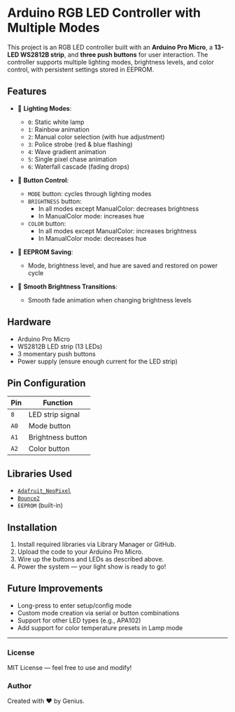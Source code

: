 # Arduino RGB LED Controller with Multiple Modes

This project is an RGB LED controller built with an **Arduino Pro Micro**, a **13-LED WS2812B strip**, and **three push buttons** for user interaction. The controller supports multiple lighting modes, brightness levels, and color control, with persistent settings stored in EEPROM.

## Features

- 🌈 **Lighting Modes**:
  - `0`: Static white lamp
  - `1`: Rainbow animation
  - `2`: Manual color selection (with hue adjustment)
  - `3`: Police strobe (red & blue flashing)
  - `4`: Wave gradient animation
  - `5`: Single pixel chase animation
  - `6`: Waterfall cascade (fading drops)

- 🔘 **Button Control**:
  - `MODE` button: cycles through lighting modes
  - `BRIGHTNESS` button:
    - In all modes except ManualColor: decreases brightness
    - In ManualColor mode: increases hue
  - `COLOR` button:
    - In all modes except ManualColor: increases brightness
    - In ManualColor mode: decreases hue

- 💾 **EEPROM Saving**:
  - Mode, brightness level, and hue are saved and restored on power cycle

- 🌟 **Smooth Brightness Transitions**:
  - Smooth fade animation when changing brightness levels

## Hardware

- Arduino Pro Micro
- WS2812B LED strip (13 LEDs)
- 3 momentary push buttons
- Power supply (ensure enough current for the LED strip)

## Pin Configuration

| Pin         | Function         |
|-------------|------------------|
| `8`         | LED strip signal |
| `A0`        | Mode button      |
| `A1`        | Brightness button|
| `A2`        | Color button     |

## Libraries Used

- [`Adafruit_NeoPixel`](https://github.com/adafruit/Adafruit_NeoPixel)
- [`Bounce2`](https://github.com/thomasfredericks/Bounce2)
- `EEPROM` (built-in)

## Installation

1. Install required libraries via Library Manager or GitHub.
2. Upload the code to your Arduino Pro Micro.
3. Wire up the buttons and LEDs as described above.
4. Power the system — your light show is ready to go!

## Future Improvements

- Long-press to enter setup/config mode
- Custom mode creation via serial or button combinations
- Support for other LED types (e.g., APA102)
- Add support for color temperature presets in Lamp mode

---

### License

MIT License — feel free to use and modify!

### Author

Created with ❤️ by Genius.

